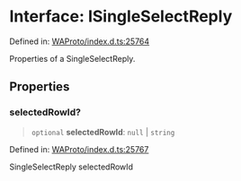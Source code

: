 # Interface: ISingleSelectReply

Defined in: [WAProto/index.d.ts:25764](https://github.com/Fokusdotid/Baileys/blob/9c9f1957de7ce603966b24b846f4c15d5de9bbcf/WAProto/index.d.ts#L25764)

Properties of a SingleSelectReply.

## Properties

### selectedRowId?

> `optional` **selectedRowId**: `null` \| `string`

Defined in: [WAProto/index.d.ts:25767](https://github.com/Fokusdotid/Baileys/blob/9c9f1957de7ce603966b24b846f4c15d5de9bbcf/WAProto/index.d.ts#L25767)

SingleSelectReply selectedRowId
